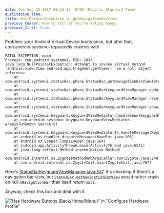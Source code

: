 ```yaml
---
date: Tue Aug 22 2017 00:15:17 -0700 (Pacific Standard Time)
qualitative_time: 
title: NullPointerException in getNavigationBarView
previous_teaser: How to tell if you're eating mango
previous_first: true
---
```

Problem: your Android Virtual Device boots once, but after that, com.android.systemui repeatedly crashes with

```
FATAL EXCEPTION: main
Process: com.android.systemui, PID: 2833
java.lang.NullPointerException: Attempt to invoke virtual method 'android.view.View android.app.Fragment.getView()' on a null object reference
    at com.android.systemui.statusbar.phone.StatusBar.getNavigationBarView(StatusBar.java:4636)
    at com.android.systemui.statusbar.phone.StatusBarKeyguardViewManager.updateStates(StatusBarKeyguardViewManager.java:537)
    at com.android.systemui.statusbar.phone.StatusBarKeyguardViewManager.reset(StatusBarKeyguardViewManager.java:207)
    at com.android.systemui.statusbar.phone.StatusBarKeyguardViewManager.show(StatusBarKeyguardViewManager.java:145)
    at com.android.systemui.keyguard.KeyguardViewMediator.handleShow(KeyguardViewMediator.java:1721)
    at com.android.systemui.keyguard.KeyguardViewMediator.-wrap15(Unknown Source:0)
    at com.android.systemui.keyguard.KeyguardViewMediator$4.handleMessage(KeyguardViewMediator.java:1482)
    at android.os.Handler.dispatchMessage(Handler.java:105)
    at android.os.Looper.loop(Looper.java:164)
    at android.app.ActivityThread.main(ActivityThread.java:6541)
    at java.lang.reflect.Method.invoke(Native Method)
    at com.android.internal.os.Zygote$MethodAndArgsCaller.run(Zygote.java:240)
    at com.android.internal.os.ZygoteInit.main(ZygoteInit.java:767)
```

Here's [StatusBarKeyguardViewManager.java:537](https://android.googlesource.com/platform/frameworks/base/+/android-8.0.0_r4/packages/SystemUI/src/com/android/systemui/statusbar/phone/StatusBarKeyguardViewManager.java#537).
It's checking if there's a navigation bar view, but [`StatusBar.getNavigationBarView`](https://android.googlesource.com/platform/frameworks/base/+/android-8.0.0_r4/packages/SystemUI/src/com/android/systemui/statusbar/phone/StatusBar.java#4636) would rather crash on null `mNavigationBar` than itself return `null`.

Anyway, check this box and deal with it.

!["Has Hardware Buttons (Back/Home/Menu)" in "Configure Hardware Profile"](http://i.imgur.com/tt0sB1Y.png)
